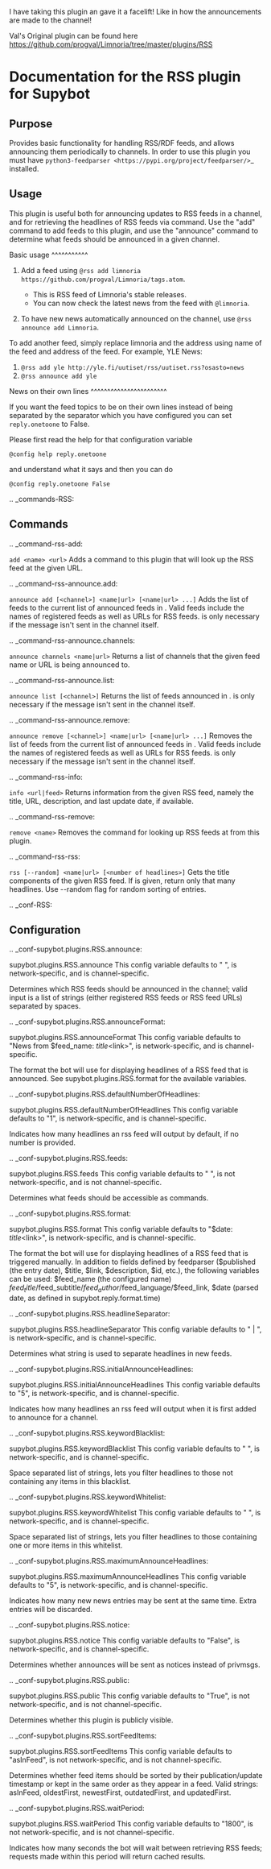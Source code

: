 I have taking this plugin an gave it a facelift! Like in how the announcements are made to the channel!

Val's Original plugin can be found here <https://github.com/progval/Limnoria/tree/master/plugins/RSS>





Documentation for the RSS plugin for Supybot
============================================

Purpose
-------

Provides basic functionality for handling RSS/RDF feeds, and allows announcing
them periodically to channels.
In order to use this plugin you must have `python3-feedparser
<https://pypi.org/project/feedparser/>`_ installed.

Usage
-----

This plugin is useful both for announcing updates to RSS feeds in a
channel, and for retrieving the headlines of RSS feeds via command.  Use
the "add" command to add feeds to this plugin, and use the "announce"
command to determine what feeds should be announced in a given channel.

Basic usage
^^^^^^^^^^^

1. Add a feed using
   ``@rss add limnoria https://github.com/progval/Limnoria/tags.atom``.

   * This is RSS feed of Limnoria's stable releases.
   * You can now check the latest news from the feed with ``@limnoria``.

2. To have new news automatically announced on the channel, use
   ``@rss announce add Limnoria``.

To add another feed, simply replace limnoria and the address using name
of the feed and address of the feed. For example, YLE News:

1. ``@rss add yle http://yle.fi/uutiset/rss/uutiset.rss?osasto=news``
2. ``@rss announce add yle``

News on their own lines
^^^^^^^^^^^^^^^^^^^^^^^

If you want the feed topics to be on their own lines instead of being separated by
the separator which you have configured you can set `reply.onetoone` to False.

Please first read the help for that configuration variable

``@config help reply.onetoone``

and understand what it says and then you can do

``@config reply.onetoone False``

.. _commands-RSS:

Commands
--------

.. _command-rss-add:

``add <name> <url>``
  Adds a command to this plugin that will look up the RSS feed at the given URL.

.. _command-rss-announce.add:

``announce add [<channel>] <name|url> [<name|url> ...]``
  Adds the list of feeds to the current list of announced feeds in <channel>. Valid feeds include the names of registered feeds as well as URLs for RSS feeds. <channel> is only necessary if the message isn't sent in the channel itself.

.. _command-rss-announce.channels:

``announce channels <name|url>``
  Returns a list of channels that the given feed name or URL is being announced to.

.. _command-rss-announce.list:

``announce list [<channel>]``
  Returns the list of feeds announced in <channel>. <channel> is only necessary if the message isn't sent in the channel itself.

.. _command-rss-announce.remove:

``announce remove [<channel>] <name|url> [<name|url> ...]``
  Removes the list of feeds from the current list of announced feeds in <channel>. Valid feeds include the names of registered feeds as well as URLs for RSS feeds. <channel> is only necessary if the message isn't sent in the channel itself.

.. _command-rss-info:

``info <url|feed>``
  Returns information from the given RSS feed, namely the title, URL, description, and last update date, if available.

.. _command-rss-remove:

``remove <name>``
  Removes the command for looking up RSS feeds at <name> from this plugin.

.. _command-rss-rss:

``rss [--random] <name|url> [<number of headlines>]``
  Gets the title components of the given RSS feed. If <number of headlines> is given, return only that many headlines. Use --random flag for random sorting of entries.

.. _conf-RSS:

Configuration
-------------

.. _conf-supybot.plugins.RSS.announce:


supybot.plugins.RSS.announce
  This config variable defaults to " ", is network-specific, and is channel-specific.

  Determines which RSS feeds should be announced in the channel; valid input is a list of strings (either registered RSS feeds or RSS feed URLs) separated by spaces.

.. _conf-supybot.plugins.RSS.announceFormat:


supybot.plugins.RSS.announceFormat
  This config variable defaults to "News from $feed_name: $title <$link>", is network-specific, and is channel-specific.

  The format the bot will use for displaying headlines of a RSS feed that is announced. See supybot.plugins.RSS.format for the available variables.

.. _conf-supybot.plugins.RSS.defaultNumberOfHeadlines:


supybot.plugins.RSS.defaultNumberOfHeadlines
  This config variable defaults to "1", is network-specific, and is channel-specific.

  Indicates how many headlines an rss feed will output by default, if no number is provided.

.. _conf-supybot.plugins.RSS.feeds:


supybot.plugins.RSS.feeds
  This config variable defaults to " ", is not network-specific, and is not channel-specific.

  Determines what feeds should be accessible as commands.

.. _conf-supybot.plugins.RSS.format:


supybot.plugins.RSS.format
  This config variable defaults to "$date: $title <$link>", is network-specific, and is channel-specific.

  The format the bot will use for displaying headlines of a RSS feed that is triggered manually. In addition to fields defined by feedparser ($published (the entry date), $title, $link, $description, $id, etc.), the following variables can be used: $feed_name (the configured name) $feed_title/$feed_subtitle/$feed_author/$feed_language/$feed_link, $date (parsed date, as defined in supybot.reply.format.time)

.. _conf-supybot.plugins.RSS.headlineSeparator:


supybot.plugins.RSS.headlineSeparator
  This config variable defaults to " | ", is network-specific, and is channel-specific.

  Determines what string is used to separate headlines in new feeds.

.. _conf-supybot.plugins.RSS.initialAnnounceHeadlines:


supybot.plugins.RSS.initialAnnounceHeadlines
  This config variable defaults to "5", is network-specific, and is channel-specific.

  Indicates how many headlines an rss feed will output when it is first added to announce for a channel.

.. _conf-supybot.plugins.RSS.keywordBlacklist:


supybot.plugins.RSS.keywordBlacklist
  This config variable defaults to " ", is network-specific, and is channel-specific.

  Space separated list of strings, lets you filter headlines to those not containing any items in this blacklist.

.. _conf-supybot.plugins.RSS.keywordWhitelist:


supybot.plugins.RSS.keywordWhitelist
  This config variable defaults to " ", is network-specific, and is channel-specific.

  Space separated list of strings, lets you filter headlines to those containing one or more items in this whitelist.

.. _conf-supybot.plugins.RSS.maximumAnnounceHeadlines:


supybot.plugins.RSS.maximumAnnounceHeadlines
  This config variable defaults to "5", is network-specific, and is channel-specific.

  Indicates how many new news entries may be sent at the same time. Extra entries will be discarded.

.. _conf-supybot.plugins.RSS.notice:


supybot.plugins.RSS.notice
  This config variable defaults to "False", is network-specific, and is channel-specific.

  Determines whether announces will be sent as notices instead of privmsgs.

.. _conf-supybot.plugins.RSS.public:


supybot.plugins.RSS.public
  This config variable defaults to "True", is not network-specific, and is not channel-specific.

  Determines whether this plugin is publicly visible.

.. _conf-supybot.plugins.RSS.sortFeedItems:


supybot.plugins.RSS.sortFeedItems
  This config variable defaults to "asInFeed", is not network-specific, and is not channel-specific.

  Determines whether feed items should be sorted by their publication/update timestamp or kept in the same order as they appear in a feed.  Valid strings: asInFeed, oldestFirst, newestFirst, outdatedFirst, and updatedFirst.

.. _conf-supybot.plugins.RSS.waitPeriod:


supybot.plugins.RSS.waitPeriod
  This config variable defaults to "1800", is not network-specific, and is not channel-specific.

  Indicates how many seconds the bot will wait between retrieving RSS feeds; requests made within this period will return cached results.

